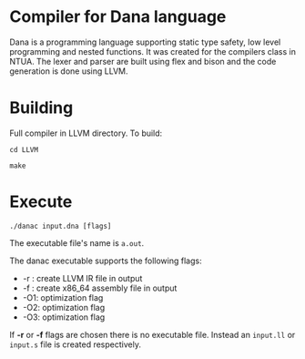 
# Compiler for Dana language

Dana is a programming language supporting static type safety, low level programming and nested functions. It was created for the compilers class in NTUA. The lexer and parser are built using flex and bison and the code generation is done using LLVM.

# Building
Full compiler in LLVM directory. To build:

``cd LLVM``

``make``

# Execute
```
./danac input.dna [flags]
```

The executable file's name is  `a.out`.

The danac executable supports the following flags:
* -r : create LLVM IR file in output
* -f : create x86_64 assembly file in output
* -O1: optimization flag
* -O2: optimization flag
* -O3: optimization flag

If **-r** or **-f** flags are chosen there is no executable file. Instead an `input.ll` or `input.s` file is created respectively.